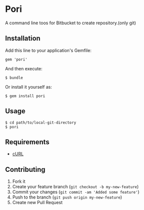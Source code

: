 # Pori

A command line toos for Bitbucket to create repository.(only git)

## Installation

Add this line to your application's Gemfile:

    gem 'pori'

And then execute:

    $ bundle

Or install it yourself as:

    $ gem install pori

## Usage

    $ cd path/to/local-git-directory
    $ pori

## Requirements

 * [cURL](http://curl.haxx.se/)

## Contributing

1. Fork it
2. Create your feature branch (`git checkout -b my-new-feature`)
3. Commit your changes (`git commit -am 'Added some feature'`)
4. Push to the branch (`git push origin my-new-feature`)
5. Create new Pull Request
